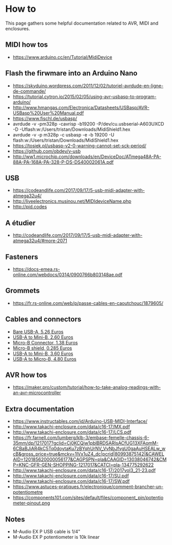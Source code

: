 # How to

This page gathers some helpful documentation related to AVR, MIDI and enclosures.

## MIDI how tos
- https://www.arduino.cc/en/Tutorial/MidiDevice

## Flash the firwmare into an Arduino Nano
- https://skyduino.wordpress.com/2011/12/02/tutoriel-avrdude-en-ligne-de-commande/
- https://tutorial.cytron.io/2015/02/05/using-avr-usbasp-to-program-arduino/
- http://www.hmangas.com/Electronica/Datasheets/USBasp/AVR-USBasp%20User%20Manual.pdf
- https://www.fischl.de/usbasp/
- avrdude -v -pm328p -cavrisp -b19200 -P/dev/cu.usbserial-A603UXCD -D -Uflash:w:/Users/tristan/Downloads/MidiShield1.hex
- avrdude -v -p m328p -c usbasp -e -b 19200 -U flash:w:/Users/tristan/Downloads/MidiShield1.hex
- https://tosiek.pl/usbasp-v2-0-warning-cannot-set-sck-period/
- https://github.com/obdev/v-usb
- http://ww1.microchip.com/downloads/en/DeviceDoc/ATmega48A-PA-88A-PA-168A-PA-328-P-DS-DS40002061A.pdf

## USB 
- https://codeandlife.com/2017/09/17/5-usb-midi-adapter-with-atmega32u4/
- http://liveelectronics.musinou.net/MIDIdeviceName.php
- http://pid.codes

## A étudier
- http://codeandlife.com/2017/09/17/5-usb-midi-adapter-with-atmega32u4/#more-2071

## Fasteners
- https://docs-emea.rs-online.com/webdocs/0314/0900766b803148ae.pdf

## Grommets
- https://fr.rs-online.com/web/p/passe-cables-en-caoutchouc/1879605/

## Cables and connectors
- [Bare USB-A, 5.26 Euros](https://fr.rs-online.com/web/p/cables-usb/3248362/)
- [USB-A to Mini-B, 2.60 Euros](https://www.amazon.fr/Vitesse-Broches-Alimentation-Donn%C3%A9es-Cordon/dp/B00L365PY6/ref=sr_1_19?__mk_fr_FR=%C3%85M%C3%85%C5%BD%C3%95%C3%91&keywords=usb%2Ba%2Bd%C3%A9nud%C3%A9&qid=1555501109&s=gateway&sr=8-19&th=1)
- [Micro-B Connector, 1.38 Euros](https://fr.rs-online.com/web/p/connecteurs-micro-usb/1360889/)
- [Micro-B shield, 0.285 Euros](https://fr.rs-online.com/web/p/accessoires-de-connecteur-usb/1362300/)
- [USB-A to Mini-B, 3.60 Euros](https://fr.rs-online.com/web/p/products/1216571/?grossPrice=Y&cm_mmc=FR-PLA-DS3A-_-google-_-PLA_FR_FR_Automatisme_Et_Contrôle_De_Process-_-Boutons-Poussoirs_And_Voyant_Lumineux_Et_Boîtes_À%C2%A0Boutons_Industriels%7CBoîtes_À%C2%A0Boutons_Équipées-_-PRODUCT_GROUP&matchtype=&pla-458695438936&gclid=EAIaIQobChMI7JeMr4jS4QIVRPhRCh3LxATJEAQYAyABEgKSVPD_BwE&gclsrc=aw.ds)
- [USB-A to Micro-B, 4.80 Euros](https://fr.rs-online.com/web/p/cables-usb/1828496/)

## AVR how tos
- https://maker.pro/custom/tutorial/how-to-take-analog-readings-with-an-avr-microcontroller

## Extra documentation
- https://www.instructables.com/id/Arduino-USB-MIDI-Interface/
- http://www.takachi-enclosure.com/data/c16-17/MX.pdf
- http://www.takachi-enclosure.com/data/c16-17/LCS.pdf
- https://fr.farnell.com/lumberg/klb-3/embase-femelle-chassis-6-35mm/dp/1217017?gclid=Cj0KCQjw1pblBRDSARIsACfUG13XFAomM-6CBaBJiAR4kC5Tq0doytaKu7zBYqhUrNV_VvNbJfvgU0gaAuHSEALw_wcB&gross_price=true&mckv=1lVx1uZ4_dc|pcrid|80993875142|&CAWELAID=120185620000056177&CAGPSPN=pla&CAAGID=13038046742&CMP=KNC-GFR-GEN-SHOPPING-1217017&CATCI=pla-134775292622
- http://www.takachi-enclosure.com/data/c16-17/2017vol3_21-23.pdf
- http://www.takachi-enclosure.com/data/c16-17/SU.pdf
- http://www.takachi-enclosure.com/data/c16-17/SW.pdf
- https://www.astuces-pratiques.fr/electronique/comment-brancher-un-potentiometre
- https://components101.com/sites/default/files/component_pin/potentiometer-pinout.png

## Notes
- M-Audio EX P USB cable is 1/4"
- M-Audio EX P potentiometer is 10k linear
